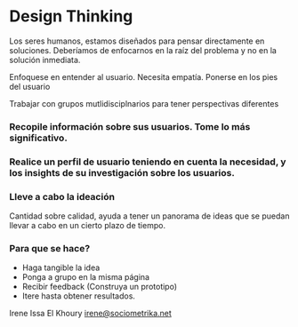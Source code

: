 # Design Thinking

Los seres humanos, estamos diseñados para pensar directamente en soluciones.
Deberíamos de enfocarnos en la raíz del problema y no en la solución inmediata.

Enfoquese en entender al usuario. Necesita empatía.
Ponerse en los pies del usuario

Trabajar con grupos mutlidisciplnarios para tener perspectivas diferentes

### Recopile información sobre sus usuarios. Tome lo más significativo.

### Realice un perfil de  usuario teniendo en cuenta la necesidad, y los insights de su investigación sobre los usuarios.

### Lleve a cabo la ideación

Cantidad sobre calidad, ayuda a tener un panorama de ideas que se puedan llevar a cabo en un cierto plazo de tiempo.

### Para que se hace?

+ Haga tangible la idea
+ Ponga a grupo en la misma página
+ Recibir feedback (Construya un prototipo)
+ Itere hasta obtener resultados.


Irene Issa El Khoury
irene@sociometrika.net